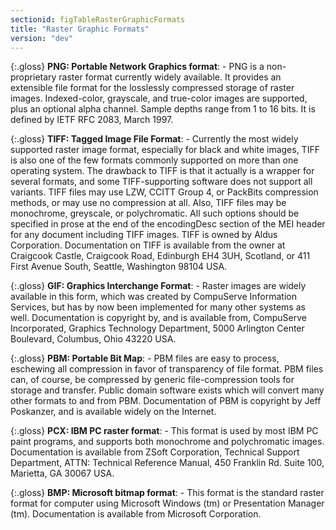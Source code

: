 ```yaml
---
sectionid: figTableRasterGraphicFormats
title: "Raster Graphic Formats"
version: "dev"
---
```


{:.gloss}
**PNG: Portable Network Graphics format**:  - PNG is a non-proprietary raster format currently widely available. It provides an
            extensible file format for the losslessly compressed storage of raster images.
            Indexed-color, grayscale, and true-color images are supported, plus an optional alpha
            channel. Sample depths range from 1 to 16 bits. It is defined by IETF RFC 2083, March
            1997.

{:.gloss}
**TIFF: Tagged Image File Format**:  - Currently the most widely supported raster image format, especially for black and
            white images, TIFF is also one of the few formats commonly supported on more than one
            operating system. The drawback to TIFF is that it actually is a wrapper for several
            formats, and some TIFF-supporting software does not support all variants. TIFF files may
            use LZW, CCITT Group 4, or PackBits compression methods, or may use no compression at
            all. Also, TIFF files may be monochrome, greyscale, or polychromatic. All such options
            should be specified in prose at the end of the encodingDesc
            section of the MEI header for any document including TIFF images. TIFF is owned by Aldus
            Corporation. Documentation on TIFF is available from the owner at Craigcook Castle,
            Craigcook Road, Edinburgh EH4 3UH, Scotland, or 411 First Avenue South, Seattle,
            Washington 98104 USA.

{:.gloss}
**GIF: Graphics Interchange Format**:  - Raster images are widely available in this form, which was created by CompuServe
            Information Services, but has by now been implemented for many other systems as well.
            Documentation is copyright by, and is available from, CompuServe Incorporated, Graphics
            Technology Department, 5000 Arlington Center Boulevard, Columbus, Ohio 43220 USA. 

{:.gloss}
**PBM: Portable Bit Map**:  - PBM files are easy to process, eschewing all compression in favor of transparency
            of file format. PBM files can, of course, be compressed by generic file-compression
            tools for storage and transfer. Public domain software exists which will convert many
            other formats to and from PBM. Documentation of PBM is copyright by Jeff Poskanzer, and
            is available widely on the Internet.

{:.gloss}
**PCX: IBM PC raster format**:  - This format is used by most IBM PC paint programs, and supports both monochrome
            and polychromatic images. Documentation is available from ZSoft Corporation, Technical
            Support Department, ATTN: Technical Reference Manual, 450 Franklin Rd. Suite 100,
            Marietta, GA 30067 USA.

{:.gloss}
**BMP: Microsoft bitmap format**:  - This format is the standard raster format for computer using Microsoft Windows
            (tm) or Presentation Manager (tm). Documentation is available from Microsoft
            Corporation. 

